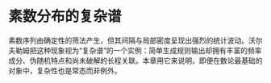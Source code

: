 # 素数分布的复杂谱

素数序列由确定性的筛法产生，但其间隔与局部密度呈现出强烈的统计波动。沃尔夫勒姆把这种现象视为“复杂谱”的一个实例：简单生成规则输出却拥有丰富的频率成分、伪随机特点和尚未破解的长程关联。本章用它来说明，即便在数论最基础的对象中，复杂性也是常态而非例外。

